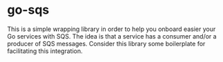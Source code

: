 # go-sqs

This is a simple wrapping library in order to help you onboard easier your Go services with SQS. The idea
is that a service has a consumer and/or a producer of SQS messages. Consider this library some boilerplate 
for facilitating this integration.
